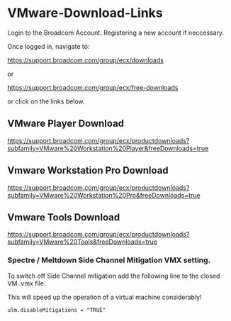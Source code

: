 # VMware-Download-Links

Login to the Broadcom Account. Registering a new account if neccessary.

Once logged in, navigate to:

https://support.broadcom.com/group/ecx/downloads 

or

https://support.broadcom.com/group/ecx/free-downloads

or click on the links below.

## VMware Player Download

https://support.broadcom.com/group/ecx/productdownloads?subfamily=VMware%20Workstation%20Player&freeDownloads=true



## Vmware Workstation Pro Download

https://support.broadcom.com/group/ecx/productdownloads?subfamily=VMware%20Workstation%20Pro&freeDownloads=true



## Vmware Tools Download

https://support.broadcom.com/group/ecx/productdownloads?subfamily=VMware%20Tools&freeDownloads=true



### Spectre / Meltdown Side Channel Mitigation VMX setting.

To switch off Side Channel mitigation add the following line to the closed VM .vmx file.

This will speed up the operation of a virtual machine considerably!

```
ulm.disableMitigations = "TRUE"
```